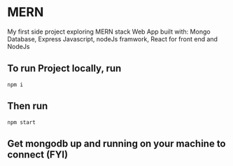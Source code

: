 # MERN
My first side project exploring MERN stack
Web App built with:
Mongo Database,
Express Javascript, nodeJs framwork,
React for front end
and NodeJs

## To run Project locally, run

`npm i`

## Then run

`npm start`

## Get mongodb up and running on your machine to connect (FYI)
